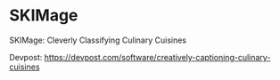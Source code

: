 # SKIMage
SKIMage: Cleverly Classifying Culinary Cuisines

Devpost: https://devpost.com/software/creatively-captioning-culinary-cuisines
